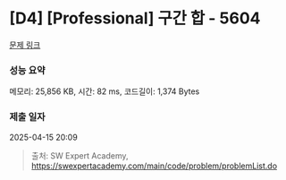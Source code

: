 # [D4] [Professional] 구간 합 - 5604 

[문제 링크](https://swexpertacademy.com/main/code/problem/problemDetail.do?contestProbId=AWXGGNB6cnEDFAUo) 

### 성능 요약

메모리: 25,856 KB, 시간: 82 ms, 코드길이: 1,374 Bytes

### 제출 일자

2025-04-15 20:09



> 출처: SW Expert Academy, https://swexpertacademy.com/main/code/problem/problemList.do